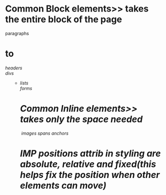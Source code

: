 # Common Block elements>> takes the entire block of the page
<p> paragraphs
<h1> to <h6> headers
<div> divs
<ol><ul><li> lists
<form> forms


# Common Inline elements>> takes only the space needed

<img> images
<span> spans
<a> anchors

# IMP positions attrib in styling are absolute, relative and fixed(this helps fix the position when other elements can move)
